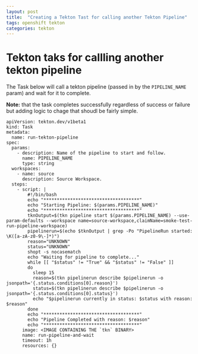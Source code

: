 ```yaml
---
layout: post
title:  "Creating a Tekton Tast for calling another Tekton Pipeline"
tags: openshift tekton
categories: tekton
---
```


# Tekton taks for callling another tekton pipeline

The Task below will call a tekton pipeline (passed in by the `PIPELINE_NAME` param) and wait for it to complete. 

**Note:** that the task completes successfully regardless of success or failure but adding logic to chage that shoudl be fairly simple.

```
apiVersion: tekton.dev/v1beta1
kind: Task
metadata:
  name: run-tekton-pipeline
spec:
  params:
    - description: Name of the pipeline to start and follow.
      name: PIPELINE_NAME
      type: string
  workspaces:
    - name: source
      description: Source Workspace.
  steps:
    - script: |
        #!/bin/bash
        echo "************************************"
        echo "Starting Pipeline: $(params.PIPELINE_NAME)"
        echo "************************************"
        tknOutput=$(tkn pipeline start $(params.PIPELINE_NAME) --use-param-defaults --workspace name=source-workspace,claimName=smoke-test-run-pipeline-workspace)
        pipelinerun=$(echo $tknOutput | grep -Po "PipelineRun started: \K([a-zA-z0-9\-]*)")
        reason="UNKNOWN"
        status="UNKNOWN"
        shopt -s nocasematch
        echo "Waiting for pipeline to complete..."
        while [[ "$status" != "True" && "$status" != "False" ]]
        do
          sleep 15
          reason=$(tkn pipelinerun describe $pipelinerun -o jsonpath='{.status.conditions[0].reason}')
          status=$(tkn pipelinerun describe $pipelinerun -o jsonpath='{.status.conditions[0].status}')
          echo "$pipelinerun currently in status: $status with reason: $reason"
        done
        echo "************************************"
        echo "Pipeline Completed with reason: $reason"
        echo "************************************"
      image: <IMAGE CONTAINING THE `tkn` BINARY>
      name: run-pipeline-and-wait
      timeout: 1h
      resources: {}
```
